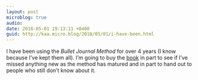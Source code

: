```yaml
---
layout: post
microblog: true
audio: 
date: 2018-05-01 19:13:11 +0400
guid: http://kaa.micro.blog/2018/05/01/i-have-been.html
---
```

I have been using the _Bullet Journal Method_ for over 4 years (I know because I’ve kept them all). I’m going to buy the [book](https://www.amazon.com/Bullet-Journal-Method-Present-Design/dp/0525533338/ref=as_li_ss_tl?ie=UTF8&qid=1524864141&sr=8-1&keywords=the+bullet+journal+method&dpID=61ANWIaIbeL&preST=_SY291_BO1,204,203,200_QL40_&dpSrc=srch&linkCode=sl1&tag=thebulletjournal-20&linkId=9d926320d4bac582c5d4d5554e62a9ed) in part to see if I’ve missed anything new as the method has matured and in part to hand out to people who still don’t know about it.
